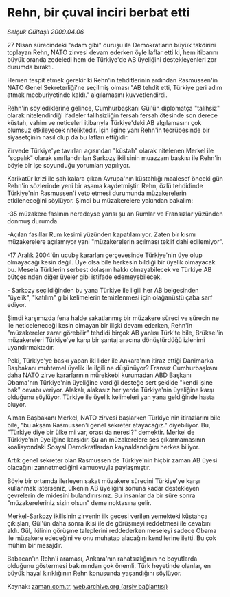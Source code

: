 # Rehn, bir çuval inciri berbat etti

*Selçuk Gültaşlı 2009.04.06*

<tr><td class="metin" colspan="2" style="padding-top: 20px; padding-left: 5px; padding-right: 10px;">27 Nisan sürecindeki "adam gibi" duruşu ile Demokratların büyük takdirini toplayan Rehn, NATO zirvesi devam ederken öyle laflar etti ki, hem itibarını büyük oranda zedeledi hem de Türkiye'de AB üyeliğini destekleyenleri zor durumda bıraktı.</td></tr><tr><td class="metin" colspan="2" style="padding-top: 20px; padding-left: 5px; padding-right: 10px;"><p> Hemen tespit etmek gerekir ki Rehn'in tehditlerinin ardından Rasmussen'in NATO Genel Sekreterliği'ne seçilmiş olması "AB tehdit etti, Türkiye geri adım atmak mecburiyetinde kaldı." algılamasını kuvvetlendirdi.
<p> Rehn'in söylediklerine gelince, Cumhurbaşkanı Gül'ün diplomatça "talihsiz" olarak nitelendirdiği ifadeler talihsizliğin fersah fersah ötesinde son derece küstah, vahim ve neticeleri itibarıyla Türkiye'deki AB algılamasını çok olumsuz etkileyecek niteliktedir. İşin ilginç yanı Rehn'in tecrübesinde bir siyasetçinin nasıl olup da bu lafları ettiğidir.
<p> Zirvede Türkiye'ye tavırları açısından "küstah" olarak nitelenen Merkel ile "sopalık" olarak sınıflandırılan Sarkozy ikilisinin muazzam baskısı ile Rehn'in böyle bir işe soyunduğu yorumları yapılıyor.
<p> Karikatür krizi ile şahikalara çıkan Avrupa'nın küstahlığı maalesef önceki gün Rehn'in sözlerinde yeni bir aşama kaydetmiştir. Rehn, özlü tehdidinde Türkiye'nin Rasmussen'i veto etmesi durumunda müzakerelerin etkileneceğini söylüyor. Şimdi bu müzakerelere yakından bakalım:
<p> -35 müzakere faslının neredeyse yarısı şu an Rumlar ve Fransızlar yüzünden donmuş durumda.
<p> -Açılan fasıllar Rum kesimi yüzünden kapatılamıyor. Zaten bir kısmı müzakerelere açılamıyor yani "müzakerelerin açılması teklif dahi edilemiyor".
<p> -17 Aralık 2004'ün ucube kararları çerçevesinde Türkiye'nin üye olup olmayacağı kesin değil. Üye olsa bile herkesin bildiği bir üyelik olmayacak bu. Mesela Türklerin serbest dolaşım hakkı olmayabilecek ve Türkiye AB bütçesinden diğer üyeler gibi istifade edemeyebilecek.
<p> - Sarkozy seçildiğinden bu yana Türkiye ile ilgili her AB belgesinden "üyelik", "katılım" gibi kelimelerin temizlenmesi için olağanüstü çaba sarf ediyor.
<p> Şimdi karşımızda fena halde sakatlanmış bir müzakere süreci ve sürecin ne ile neticeleneceği kesin olmayan bir ilişki devam ederken, Rehn'in "müzakereler zarar görebilir" tehdidi birçok AB yanlısı Türk'te bile, Brüksel'in müzakereleri Türkiye'ye karşı bir şantaj aracına dönüştürdüğü izlenimi uyandırmaktadır.
<p> Peki, Türkiye'ye baskı yapan iki lider ile Ankara'nın itiraz ettiği Danimarka Başbakanı muhtemel üyelik ile ilgili ne düşünüyor? Fransız Cumhurbaşkanı daha NATO zirve kararlarının mürekkebi kurumadan ABD Başkanı Obama'nın Türkiye'nin üyeliğine verdiği desteğe sert şekilde "kendi işine bak" cevabı veriyor. Alakalı, alakasız her yerde Türkiye'nin üyeliğine karşı olduğunu söylüyor. Türkiye ile üyelik kelimeleri yan yana geldiğinde hasta oluyor.
<p> Alman Başbakanı Merkel, NATO zirvesi başlarken Türkiye'nin itirazlarını bile bile, "bu akşam Rasmussen'i genel sekreter atayacağız." diyebiliyor. Bu, "Türkiye diye bir ülke mi var, orası da neresi?" demektir. Merkel de Türkiye'nin üyeliğine karşıdır. Şu an müzakerelere ses çıkarmamasının koalisyondaki Sosyal Demokratlardan kaynaklandığını herkes biliyor.
<p> Artık genel sekreter olan Rasmussen de Türkiye'nin hiçbir zaman AB üyesi olacağını zannetmediğini kamuoyuyla paylaşmıştır.
<p> Böyle bir ortamda ilerleyen sakat müzakere sürecini Türkiye'ye karşı kullanmak isterseniz, ülkenin AB üyeliğini sonuna kadar destekleyen çevrelerin de midesini bulandırırsınız. Bu insanlar da bir süre sonra "müzakereleriniz sizin olsun" deme noktasına gelir.
<p> Merkel-Sarkozy ikilisinin zirvenin ilk gecesi verilen yemekteki küstahça çıkışları, Gül'ün daha sonra ikisi ile de görüşmeyi reddetmesi ile cevabını aldı. Gül, ikilinin görüşme taleplerini reddederken meseleyi sadece Obama ile müzakere edeceğini ve onu muhatap alacağını kendilerine iletti. Bu çok mühim bir mesajdır.
<p> Babacan'ın Rehn'i araması, Ankara'nın rahatsızlığının ne boyutlarda olduğunu göstermesi bakımından çok önemli. Türk heyetinde olanlar, en büyük hayal kırıklığının Rehn konusunda yaşandığını söylüyor. <br/></p></p></p></p></p></p></p></p></p></p></p></p></p></p></p></td></tr>

Kaynak: [zaman.com.tr](http://zaman.com.tr/yazar.do?yazino=834230), [web.archive.org (arşiv bağlantısı)](http://web.archive.org/web/20090409034129/http://www.zaman.com.tr:80/yazar.do?yazino=834230)
